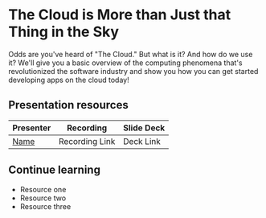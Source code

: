 # The Cloud is More than Just that Thing in the Sky

Odds are you've heard of "The Cloud." But what is it? And how do we use it? We'll give you a basic overview of the computing phenomena that's revolutionized the software industry and show you how you can get started developing apps on the cloud today!


## Presentation resources

| Presenter | Recording | Slide Deck |
| - | - | - |
| [Name](https://twitter.com/<handle>) | Recording Link | Deck Link |

## Continue learning

- Resource one
- Resource two
- Resource three